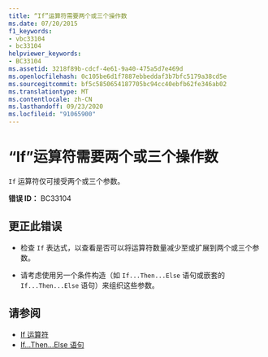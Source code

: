 ```yaml
---
title: “If”运算符需要两个或三个操作数
ms.date: 07/20/2015
f1_keywords:
- vbc33104
- bc33104
helpviewer_keywords:
- BC33104
ms.assetid: 3218f89b-cdcf-4e61-9a40-475a5d7e469d
ms.openlocfilehash: 0c105be6d1f7887ebbeddaf3b7bfc5179a38cd5e
ms.sourcegitcommit: bf5c5850654187705bc94cc40ebfb62fe346ab02
ms.translationtype: MT
ms.contentlocale: zh-CN
ms.lasthandoff: 09/23/2020
ms.locfileid: "91065900"
---
```

# <a name="if-operator-requires-either-two-or-three-operands"></a>“If”运算符需要两个或三个操作数

`If` 运算符仅可接受两个或三个参数。  
  
 **错误 ID：** BC33104  
  
## <a name="to-correct-this-error"></a>更正此错误  
  
- 检查 `If` 表达式，以查看是否可以将运算符数量减少至或扩展到两个或三个参数。  
  
- 请考虑使用另一个条件构造（如 `If...Then...Else` 语句或嵌套的 `If...Then...Else` 语句）来组织这些参数。  
  
## <a name="see-also"></a>请参阅

- [If 运算符](../language-reference/operators/if-operator.md)
- [If...Then...Else 语句](../language-reference/statements/if-then-else-statement.md)

